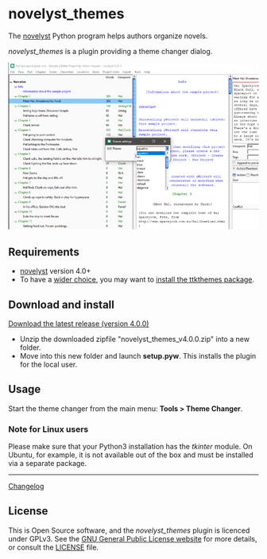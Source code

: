 # novelyst_themes

The [novelyst](https://peter88213.github.io/novelyst/) Python program helps authors organize novels.  

*novelyst_themes* is a plugin providing a theme changer dialog. 

![Screenshot](Screenshots/screen01.png)

## Requirements

- [novelyst](https://peter88213.github.io/novelyst/) version 4.0+
- To have a [wider choice](https://ttkthemes.readthedocs.io/en/latest/themes.html), you may want to [install the ttkthemes package](https://ttkthemes.readthedocs.io/en/latest/installation.html).

## Download and install

[Download the latest release (version 4.0.0)](https://github.com/peter88213/novelyst_themes/raw/main/dist/novelyst_themes_v4.0.0.zip)

- Unzip the downloaded zipfile "novelyst_themes_v4.0.0.zip" into a new folder.
- Move into this new folder and launch **setup.pyw**. This installs the plugin for the local user.

## Usage

Start the theme changer from the main menu: **Tools > Theme Changer**.

### Note for Linux users

Please make sure that your Python3 installation has the *tkinter* module. On Ubuntu, for example, it is not available out of the box and must be installed via a separate package. 

------------------------------------------------------------------

[Changelog](changelog)

## License

This is Open Source software, and the *novelyst_themes* plugin is licenced under GPLv3. See the
[GNU General Public License website](https://www.gnu.org/licenses/gpl-3.0.en.html) for more
details, or consult the [LICENSE](https://github.com/peter88213/novelyst_themes/blob/main/LICENSE) file.

